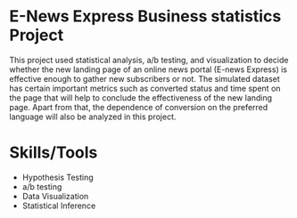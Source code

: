 # E-News Express Business statistics Project

This project used statistical analysis, a/b testing, and visualization to decide whether the new landing page of an online news portal (E-news Express) is effective enough to gather new subscribers or not.
The simulated dataset has certain important metrics such as converted status and time spent on the page that will help to conclude the effectiveness of the new landing page. 
Apart from that, the dependence of conversion on the preferred language will also be analyzed in this project.

# Skills/Tools

- Hypothesis Testing
- a/b testing
- Data Visualization
- Statistical Inference
